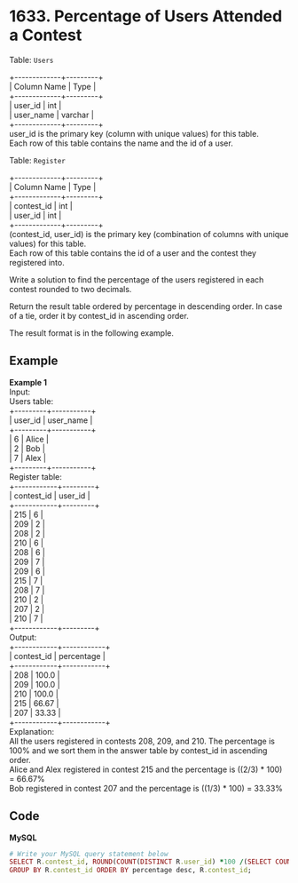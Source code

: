 # 1633. Percentage of Users Attended a Contest
Table: `Users`  

+-------------+---------+  
| Column Name | Type    |  
+-------------+---------+  
| user_id     | int     |  
| user_name   | varchar |  
+-------------+---------+  
user_id is the primary key (column with unique values) for this table.  
Each row of this table contains the name and the id of a user.  
 

Table: `Register`  
 
+-------------+---------+  
| Column Name | Type    |  
+-------------+---------+  
| contest_id  | int     |  
| user_id     | int     |  
+-------------+---------+  
(contest_id, user_id) is the primary key (combination of columns with unique values) for this table.  
Each row of this table contains the id of a user and the contest they registered into.  
 

Write a solution to find the percentage of the users registered in each contest rounded to two decimals.  

Return the result table ordered by percentage in descending order. In case of a tie, order it by contest_id in ascending order.  

The result format is in the following example.  

 
## Example
**Example 1**  
Input:   
Users table:  
+---------+-----------+  
| user_id | user_name |  
+---------+-----------+  
| 6       | Alice     |  
| 2       | Bob       |  
| 7       | Alex      |  
+---------+-----------+  
Register table:  
+------------+---------+  
| contest_id | user_id |  
+------------+---------+  
| 215        | 6       |  
| 209        | 2       |  
| 208        | 2       |  
| 210        | 6       |  
| 208        | 6       |  
| 209        | 7       |  
| 209        | 6       |  
| 215        | 7       |  
| 208        | 7       |  
| 210        | 2       |  
| 207        | 2       |  
| 210        | 7       |  
+------------+---------+  
Output:   
+------------+------------+  
| contest_id | percentage |  
+------------+------------+  
| 208        | 100.0      |  
| 209        | 100.0      |  
| 210        | 100.0      |  
| 215        | 66.67      |  
| 207        | 33.33      |  
+------------+------------+  
Explanation:   
All the users registered in contests 208, 209, and 210. The percentage is 100% and we sort them in the answer table by contest_id in ascending order.  
Alice and Alex registered in contest 215 and the percentage is ((2/3) * 100) = 66.67%  
Bob registered in contest 207 and the percentage is ((1/3) * 100) = 33.33%  

## Code
**MySQL**
```ruby
# Write your MySQL query statement below
SELECT R.contest_id, ROUND(COUNT(DISTINCT R.user_id) *100 /(SELECT COUNT(U.user_id) FROM Users U), 2) AS percentage FROM Register R
GROUP BY R.contest_id ORDER BY percentage desc, R.contest_id;
```
